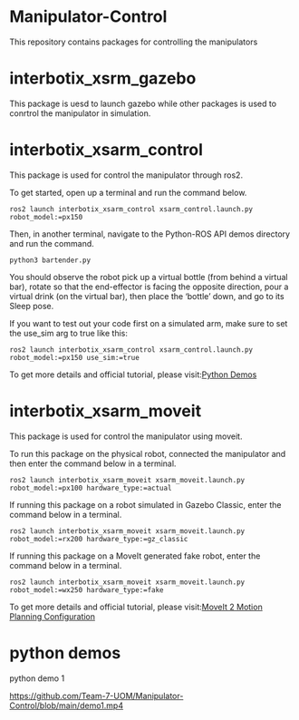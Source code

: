 # Manipulator-Control
This repository contains packages for controlling the manipulators

# interbotix_xsrm_gazebo
This package is uesd to launch gazebo while other packages is used to conrtrol the manipulator in simulation.

# interbotix_xsarm_control
This package is used for control the manipulator through ros2.

To get started, open up a terminal and run the command below.
```console
ros2 launch interbotix_xsarm_control xsarm_control.launch.py robot_model:=px150
```
Then, in another terminal, navigate to the Python-ROS API demos directory and run the command.
```console
python3 bartender.py
```
You should observe the robot pick up a virtual bottle (from behind a virtual bar), rotate so that the end-effector is facing the opposite direction, pour a virtual drink (on the virtual bar), then place the ‘bottle’ down, and go to its Sleep pose.

If you want to test out your code first on a simulated arm, make sure to set the use_sim arg to true like this:
```console
ros2 launch interbotix_xsarm_control xsarm_control.launch.py robot_model:=px150 use_sim:=true
```

To get more details and official tutorial, please visit:[Python Demos](https://docs.trossenrobotics.com/interbotix_xsarms_docs/ros2_packages/python_demos.html)

# interbotix_xsarm_moveit
This package is used for control the manipulator using moveit.

To run this package on the physical robot, connected the manipulator and then enter the command below in a terminal.
```console
ros2 launch interbotix_xsarm_moveit xsarm_moveit.launch.py robot_model:=px100 hardware_type:=actual
```

If running this package on a robot simulated in Gazebo Classic, enter the command below in a terminal.
```console
ros2 launch interbotix_xsarm_moveit xsarm_moveit.launch.py robot_model:=rx200 hardware_type:=gz_classic
```


If running this package on a MoveIt generated fake robot, enter the command below in a terminal.
```console
ros2 launch interbotix_xsarm_moveit xsarm_moveit.launch.py robot_model:=wx250 hardware_type:=fake
```

To get more details and official tutorial, please visit:[MoveIt 2 Motion Planning Configuration](https://docs.trossenrobotics.com/interbotix_xsarms_docs/ros2_packages/moveit_motion_planning_configuration.html)

# python demos
python demo 1

https://github.com/Team-7-UOM/Manipulator-Control/blob/main/demo1.mp4
